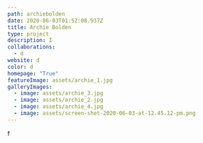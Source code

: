 ```yaml
---
path: archiebolden
date: 2020-06-03T01:52:08.937Z
title: Archie Bolden
type: project
description: I
collaborations:
  - d
website: d
color: d
homepage: "True"
featureImage: assets/archie_1.jpg
galleryImages:
  - image: assets/archie_3.jpg
  - image: assets/archie_2.jpg
  - image: assets/archie_4.jpg
  - image: assets/screen-shot-2020-06-03-at-12.45.12-pm.png
---
```

f